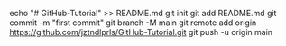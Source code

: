 echo "# GitHub-Tutorial" >> README.md
git init
git add README.md
git commit -m "first commit"
git branch -M main
git remote add origin https://github.com/jztndlprls/GitHub-Tutorial.git
git push -u origin main
